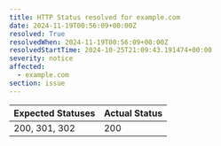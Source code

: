 ```yaml
---
title: HTTP Status resolved for example.com
date: 2024-11-19T00:56:09+00:00Z
resolved: True
resolvedWhen: 2024-11-19T00:56:09+00:00Z
resolvedStartTime: 2024-10-25T21:09:43.191474+00:00
severity: notice
affected:
  - example.com
section: issue
---
```


| Expected Statuses | Actual Status  |
|-------------------|----------------|
| 200, 301, 302 | 200 |
